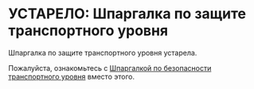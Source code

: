 # УСТАРЕЛО: Шпаргалка по защите транспортного уровня

Шпаргалка по защите транспортного уровня устарела.

Пожалуйста, ознакомьтесь с [Шпаргалкой по безопасности транспортного уровня](Transport_Layer_Security_Cheat_Sheet.md) вместо этого.